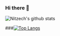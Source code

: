 ### Hi there 👋

![Nitzech's github stats](https://github-readme-stats.vercel.app/api?username=nitzech)


###[![Top Langs](https://github-readme-stats.vercel.app/api/top-langs/?username=nitzech)](https://github.com/anuraghazra/github-readme-stats)

<!--
**NITZECH/NITZECH** is a ✨ _special_ ✨ repository because its `README.md` (this file) appears on your GitHub profile.

Here are some ideas to get you started:

- 🔭 I’m currently working on ...
- 🌱 I’m currently learning ...
- 👯 I’m looking to collaborate on ...
- 🤔 I’m looking for help with ...
- 💬 Ask me about ...
- 📫 How to reach me: ...
- 😄 Pronouns: ...
- ⚡ Fun fact: ...
-->
